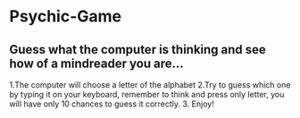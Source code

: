 # Psychic-Game
## Guess what the computer is thinking and see how of a mindreader you are...
1.The computer will choose a letter of the alphabet
2.Try to guess which one by typing it on your keyboard, remember to think and press only letter, you will have only 10 chances to guess it correctly.
3. Enjoy!
